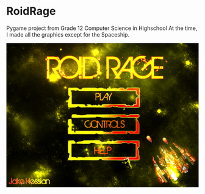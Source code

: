 # RoidRage
Pygame project from Grade 12 Computer Science in Highschool
At the time, I made all the graphics except for the Spaceship.

![alt text](https://github.com/JakeHessian/RoidRage/blob/main/Images/Menu/background.png?raw=true)

